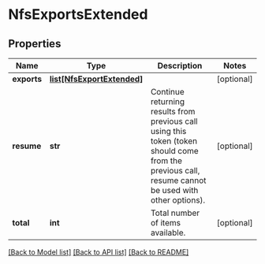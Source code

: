 # NfsExportsExtended

## Properties
Name | Type | Description | Notes
------------ | ------------- | ------------- | -------------
**exports** | [**list[NfsExportExtended]**](NfsExportExtended.md) |  | [optional] 
**resume** | **str** | Continue returning results from previous call using this token (token should come from the previous call, resume cannot be used with other options). | [optional] 
**total** | **int** | Total number of items available. | [optional] 

[[Back to Model list]](../README.md#documentation-for-models) [[Back to API list]](../README.md#documentation-for-api-endpoints) [[Back to README]](../README.md)


